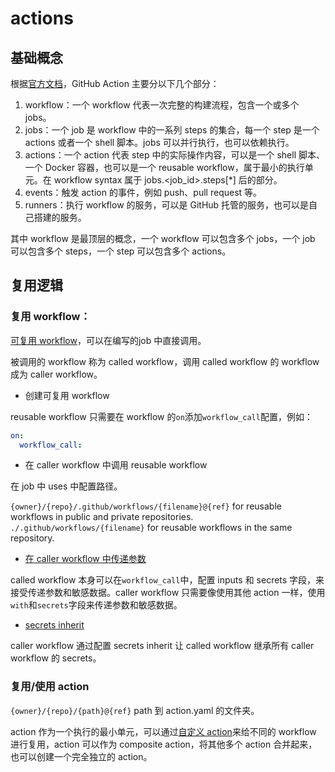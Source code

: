 # actions

## 基础概念

根据[官方文档](https://docs.github.com/en/actions/learn-github-actions/understanding-github-actions?learn=getting_started&learnProduct=actions)，GitHub Action 主要分以下几个部分：

1. workflow：一个 workflow 代表一次完整的构建流程，包含一个或多个 jobs。
1. jobs：一个 job 是 workflow 中的一系列 steps 的集合，每一个 step 是一个 actions 或者一个 shell 脚本。jobs 可以并行执行，也可以依赖执行。
1. actions：一个 action 代表 step 中的实际操作内容，可以是一个 shell 脚本、一个 Docker 容器，也可以是一个 reusable workflow，属于最小的执行单元。在 workflow syntax 属于 jobs.<job_id>.steps[*] 后的部分。
1. events：触发 action 的事件，例如 push、pull request 等。
1. runners：执行 workflow 的服务，可以是 GitHub 托管的服务，也可以是自己搭建的服务。

其中 workflow 是最顶层的概念，一个 workflow 可以包含多个 jobs，一个 job 可以包含多个 steps，一个 step 可以包含多个 actions。

## 复用逻辑

### 复用 workflow：

[可复用 workflow](https://docs.github.com/en/action·s/using-workflows/reusing-workflows)，可以在编写的job 中直接调用。

被调用的 workflow 称为 called workflow，调用 called workflow 的 workflow 成为 caller workflow。

* 创建可复用 workflow

reusable workflow 只需要在 workflow 的`on`添加`workflow_call`配置，例如：

```yaml
on:
  workflow_call:
```

* 在 caller workflow 中调用 reusable workflow

在 job 中 uses 中配置路径。

`{owner}/{repo}/.github/workflows/{filename}@{ref}` for reusable workflows in public and private repositories.
`./.github/workflows/{filename}` for reusable workflows in the same repository.

* [在 caller workflow 中传递参数](https://docs.github.com/en/actions/using-workflows/reusing-workflows#passing-inputs-and-secrets-to-a-reusable-workflow)

called workflow 本身可以在`workflow_call`中，配置 inputs 和 secrets 字段，来接受传递参数和敏感数据。caller workflow 只需要像使用其他 action 一样，使用`with`和`secrets`字段来传递参数和敏感数据。

* [secrets inherit](https://docs.github.com/en/actions/using-workflows/workflow-syntax-for-github-actions#jobsjob_idsecretsinherit)

caller workflow 通过配置 secrets inherit 让 called workflow 继承所有 caller workflow 的 secrets。

### 复用/使用 action

`{owner}/{repo}/{path}@{ref}` path 到 action.yaml 的文件夹。

action 作为一个执行的最小单元，可以通过[自定义 action](https://docs.github.com/en/actions/creating-actions)来给不同的 workflow 进行复用，action 可以作为 composite action，将其他多个 action 合并起来，也可以创建一个完全独立的 action。